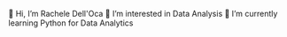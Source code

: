 👋 Hi, I’m Rachele Dell'Oca
👀 I’m interested in Data Analysis
🌱 I’m currently learning Python for Data Analytics


<!---
RacheleDellOca/RacheleDellOca is a ✨ special ✨ repository because its `README.md` (this file) appears on your GitHub profile.
You can click the Preview link to take a look at your changes.
- 📫 How to reach me ...
--->
